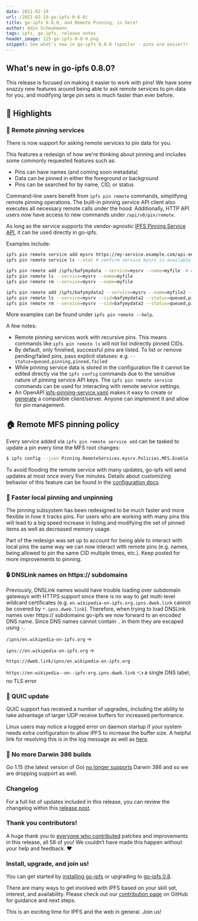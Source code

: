 ```yaml
---
date: 2021-02-19
url: /2021-02-19-go-ipfs-0-6-0/
title: go-ipfs 0.8.0, and Remote Pinning, is here!
author: Adin Schmahmann
tags: ipfs, go-ipfs, release notes
header_image: 125-go-ipfs-0-8-0.png
snippet: See what's new in go-ipfs 0.8.0 (spoiler - pins are easier)!
---
```


## What's new in go-ipfs 0.8.0? 

This release is focused on making it easier to work with pins! We have some snazzy new features around being able to ask remote services to pin data for you, and modifying large pin sets is much faster than ever before.

## 🔦 Highlights

### 🧷 Remote pinning services

There is now support for asking remote services to pin data for you.

This features a redesign of how we're thinking about pinning and includes some commonly requested features such as:
 * Pins can have names (and coming soon metadata)
 * Data can be pinned in either the foreground or background
 * Pins can be searched for by name, CID, or status

Command-line users benefit from `ipfs pin remote` commands, simplifying remote pinning operations. The built-in pinning service API client also executes all necessary remote calls under the hood. Additionally, HTTP API users now have access to new commands under `/api/v0/pin/remote`.

As long as the service supports the vendor-agnostic [IPFS Pinning Service API](https://ipfs.github.io/pinning-services-api-spec/), it can be used directly in go-ipfs.

Examples include:

```sh
ipfs pin remote service add mysrv https://my-service.example.com/api-endpoint myAccessToken
ipfs pin remote service ls --stat # confirm service mysrv is available
```

```sh
ipfs pin remote add /ipfs/bafymydata --service=mysrv --name=myfile  # will block until status is pinned
ipfs pin remote ls --service=mysrv --name=myfile
ipfs pin remote rm --service=mysrv --name=myfile
```

```sh
ipfs pin remote add /ipfs/bafymydata2 --service=mysrv --name=myfile2 --background  # queue pin request and finish instantly
ipfs pin remote ls --service=mysrv --cid=bafymydata2 --status=queued,pinning,pinned,failed
ipfs pin remote rm --service=mysrv --cid=bafymydata2 --status=queued,pinning,pinned,failed
```

More examples can be found under `ipfs pin remote --help`.

A few notes:

 * Remote pinning services work with recursive pins. This means commands like `ipfs pin remote ls` will not list indirectly pinned CIDs.
 * By default, only finished, successful pins are listed. To list or remove pending/failed pins, pass explicit statuses: e.g. `--status=queued,pinning,pinned,failed`
 * While pinning service data is stored in the configuration file it cannot be edited directly via the `ipfs config` commands due to the sensitive nature of pinning service API keys. The `ipfs pin remote service` commands can be used for interacting with remote service settings.
 * An OpenAPI [ipfs-pinning-service.yaml](https://github.com/ipfs/pinning-services-api-spec/blob/main/ipfs-pinning-service.yaml) makes it easy to create or [generate](https://github.com/ipfs/pinning-services-api-spec#code-generation) a compatible client/server. Anyone can implement it and allow for pin management.

## 🏠 Remote MFS pinning policy
Every service added via `ipfs pin remote service add` can be tasked to update a pin every time the MFS root changes:
```sh
$ ipfs config --json Pinning.RemoteServices.mysrv.Policies.MFS.Enable
```

To avoid flooding the remote service with many updates, go-ipfs will send updates at most once every five minutes.
Details about customizing behavior of this feature can be found in the [configuration docs](https://github.com/ipfs/go-ipfs/blob/master/docs/config.md#pinningremoteservices-policiesmfs).

### 📌 Faster local pinning and unpinning

The pinning subsystem has been redesigned to be much faster and more flexible in how it tracks pins. For users who are working with many pins this will lead to a big speed increase in listing and modifying the set of pinned items as well as decreased memory usage.

Part of the redesign was set up to account for being able to interact with local pins the same way we can now interact with remote pins (e.g. names, being allowed to pin the same CID multiple times, etc.). Keep posted for more improvements to pinning.

### 🔒 DNSLink names on https:// subdomains
Previously, DNSLink names would have trouble loading over subdomain gateways with HTTPS support since there is no way to get multi-level wildcard certificates (e.g. `en.wikipedia-on-ipfs.org.ipns.dweb.link` cannot be covered by `*.ipns.dweb.link`). Therefore, when trying to load DNSLink names over https:// subdomains go-ipfs we now forward to an encoded DNS name. Since DNS names cannot contain `.` in them they are escaped using `-`.

`/ipns/en.wikipedia-on-ipfs.org` →

`ipns://en.wikipedia-on-ipfs.org` →

`https://dweb.link/ipns/en.wikipedia-on-ipfs.org`

`https://en-wikipedia--on--ipfs-org.ipns.dweb.link` 👈 a single DNS label, no TLS error

### 💨 QUIC update

QUIC support has received a number of upgrades, including the ability to take advantage of larger UDP receive buffers for increased performance.

Linux users may notice a logged error on daemon startup if your system needs extra configuration to allow IPFS to increase the buffer size. A helpful link for resolving this is in the log message as well as [here](https://github.com/lucas-clemente/quic-go/wiki/UDP-Receive-Buffer-Size).

### 👋 No more Darwin 386 builds

Go 1.15 (the latest version of Go) [no longer supports](https://github.com/golang/go/issues/34749) Darwin 386 and so we are dropping support as well.

### Changelog

For a full list of updates included in this release, you can review the changelog within this [release post](https://github.com/ipfs/go-ipfs/releases/tag/v0.8.0).

### Thank you contributors!

A huge thank you to [everyone who contributed](https://github.com/ipfs/go-ipfs/releases/tag/v0.8.0) patches and improvements in this release, all 58 of you! We couldn’t have made this happen without your help and feedback. ❤

### Install, upgrade, and join us!

You can get started by [installing go-ipfs](https://dist.ipfs.io/#go-ipfs) or upgrading to [go-ipfs 0.8](https://github.com/ipfs/go-ipfs/releases/tag/v0.8.0).

There are many ways to get involved with IPFS based on your skill set, interest, and availability. Please check out our [contribution page](https://github.com/ipfs/community/blob/master/CONTRIBUTING.md) on GitHub for guidance and next steps.

This is an exciting time for IPFS and the web in general. Join us!

